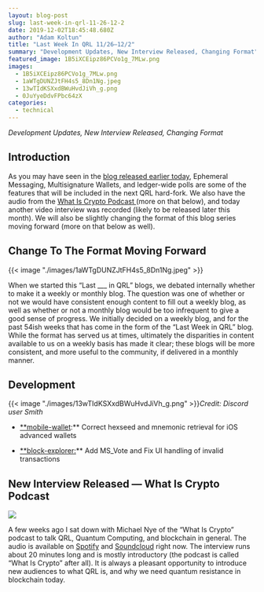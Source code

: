 ```yaml
---
layout: blog-post
slug: last-week-in-qrl-11-26-12-2
date: 2019-12-02T18:45:48.680Z
author: "Adam Koltun"
title: "Last Week In QRL 11/26–12/2"
summary: "Development Updates, New Interview Released, Changing Format"
featured_image: 1B5iXCEipz86PCVo1g_7MLw.png
images:
  - 1B5iXCEipz86PCVo1g_7MLw.png
  - 1aWTgDUNZJtFH4s5_8Dn1Ng.jpeg
  - 13wTIdKSXxdBWuHvdJiVh_g.png
  - 0JuYyeDdvFPbc64zX
categories:
  - technical
---
```


*Development Updates, New Interview Released, Changing Format*

## Introduction

As you may have seen in the [blog released earlier today](/blog/decentralised-voting-and-trustless-autonomous-hard-forking), Ephemeral Messaging, Multisignature Wallets, and ledger-wide polls are some of the features that will be included in the next QRL hard-fork. We also have the audio from the [What Is Crypto Podcast ](https://soundcloud.com/whatiscrypto/episode-11-how-to-protect-bitcoin-from-quantum-computing-w-adam-koltun)(more on that below), and today another video interview was recorded (likely to be released later this month). We will also be slightly changing the format of this blog series moving forward (more on that below as well).

## Change To The Format Moving Forward

{{< image "./images/1aWTgDUNZJtFH4s5_8Dn1Ng.jpeg" >}}

When we started this “Last ___ in QRL” blogs, we debated internally whether to make it a weekly or monthly blog. The question was one of whether or not we would have consistent enough content to fill out a weekly blog, as well as whether or not a monthly blog would be too infrequent to give a good sense of progress. We initially decided on a weekly blog, and for the past 54ish weeks that has come in the form of the “Last Week in QRL” blog. While the format has served us at times, ultimately the disparities in content available to us on a weekly basis has made it clear; these blogs will be more consistent, and more useful to the community, if delivered in a monthly manner.

## Development

{{< image "./images/13wTIdKSXxdBWuHvdJiVh_g.png" >}}*Credit: Discord user Smith*

* [**mobile-wallet](https://github.com/theQRL/mobile-wallet/commit/6e3f8a90e7c25ab60fdfad7da35160d999db4e79):** Correct hexseed and mnemonic retrieval for iOS advanced wallets

* [**block-explorer:](https://github.com/theQRL/block-explorer/pull/329)** Add MS_Vote and Fix UI handling of invalid transactions

## New Interview Released — What Is Crypto Podcast

![](./images/0JuYyeDdvFPbc64zX)

A few weeks ago I sat down with Michael Nye of the “What Is Crypto” podcast to talk QRL, Quantum Computing, and blockchain in general. The audio is available on [Spotify](https://open.spotify.com/episode/2VdNosP06URJb29IaH3PC3?si=NMKhSxL2R16XHiG1QZbKog) and [Soundcloud](https://soundcloud.com/whatiscrypto/episode-11-how-to-protect-bitcoin-from-quantum-computing-w-adam-koltun) right now. The interview runs about 20 minutes long and is mostly introductory (the podcast is called “What Is Crypto” after all). It is always a pleasant opportunity to introduce new audiences to what QRL is, and why we need quantum resistance in blockchain today.
